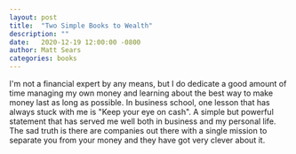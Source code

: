 ```yaml
---
layout: post
title:  "Two Simple Books to Wealth"
description: ""
date:   2020-12-19 12:00:00 -0800
author: Matt Sears
categories: books
---
```


I'm not a financial expert by any means, but I do dedicate a good amount of time
managing my own money and learning about the best way to make money last as long
as possible. In business school, one lesson that has always stuck with me is
"Keep your eye on cash". A simple but powerful statement that has served me well
both in business and my personal life. The sad truth is there are companies out
there with a single mission to separate you from your money and they have got
very clever about it.

